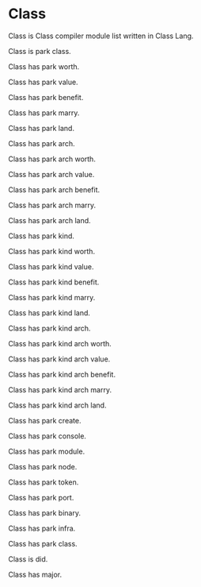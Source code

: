 # Class

Class is Class compiler module list written in Class Lang.

Class is park class.

Class has park worth.

Class has park value.

Class has park benefit.

Class has park marry.

Class has park land.

Class has park arch.

Class has park arch worth.

Class has park arch value.

Class has park arch benefit.

Class has park arch marry.

Class has park arch land.

Class has park kind.

Class has park kind worth.

Class has park kind value.

Class has park kind benefit.

Class has park kind marry.

Class has park kind land.

Class has park kind arch.

Class has park kind arch worth.

Class has park kind arch value.

Class has park kind arch benefit.

Class has park kind arch marry.

Class has park kind arch land.

Class has park create.

Class has park console.

Class has park module.

Class has park node.

Class has park token.

Class has park port.

Class has park binary.

Class has park infra.

Class has park class.

Class is did.  

Class has major.